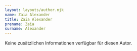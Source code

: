 ```yaml
---
layout: layouts/author.njk
name: Zaia Alexander
title: Zaia Alexander
prename: Zaia
surname: Alexander
---
```

Keine zusätzlichen Informationen verfügbar für diesen Autor.
